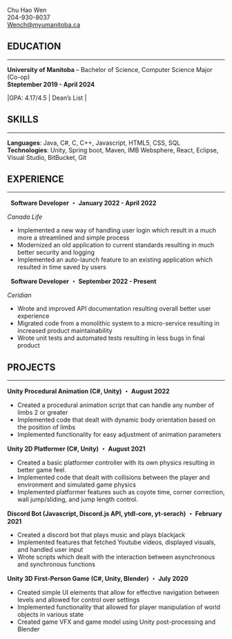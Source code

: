 Chu Hao Wen  
204-930-8037  
Wench@myumanitoba.ca   

## EDUCATION
---
**University of Manitoba** – Bachelor of Science, Computer   Science Major (Co-op)  
 **Steptember 2019 - April 2024**


  |GPA: 4.17/4.5 | Dean’s List | 

## SKILLS
---
**Languages**: Java, C#, C, C++, Javascript, HTML5, CSS, SQL  
**Technologies**: Unity, Spring boot, Maven, IMB Websphere, React, Eclipse, Visual Studio, BitBucket, Git 

## EXPERIENCE
---
&nbsp; **Software Developer**	 **・** **January 2022 - April 2022**



_Canada Life_  

- Implemented a new way of handling user login which result in a much more a streamlined and simple process
- Modernized an old application to current standards resulting in much better security and logging
- Implemented an auto-launch feature to an existing application which resulted in time saved by users   

&nbsp; **Software Developer**	**・** **September 2022 - Present**


_Ceridian_  

- Wrote and improved API documentation resulting overall better user experience 
- Migrated code from a monolithic system to a micro-service resulting in increased product maintainability
- Wrote unit tests and automated tests resulting in less bugs in final product
  

## PROJECTS
---
**Unity Procedural Animation (C#, Unity)** **・** **August 2022** 

- Created a procedural animation script that can handle any number of limbs 2 or greater
- Implemented code that dealt with dynamic body orientation based on the position of limbs
- Implemented functionality for easy adjustment of animation parameters 

**Unity 2D Platformer (C#, Unity)**	**・** **August 2021**

- Created a basic platformer controller with its own physics resulting in better game feel.
- Implemented code that dealt with collisions between the player and environment and simulated game physics 
- Implemented platformer features such as coyote time, corner correction, wall jump/sliding, and jump length control.

**Discord Bot (Javascript, Discord.js API, ytdl-core, yt-serach)** **・**  **February 2021**

- Created a discord bot that plays music and plays blackjack
- Implemented features that fetched Youtube videos, displayed visuals, and handled user input
- Wrote scripts which dealt with the interaction between asynchronous and synchronous functions

 **Unity 3D First-Person Game (C#, Unity, Blender)** **・** **July 2020**
                                    
- Created simple UI elements that allow for effective navigation between levels and allowed for control over settings
- Implemented functionality that allowed for player manipulation of world objects in various state
- Created game VFX and game model using Unity post-processing and Blender